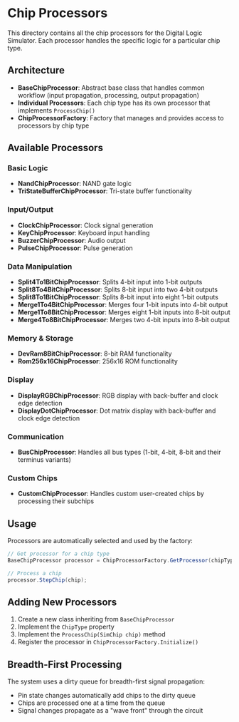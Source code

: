 # Chip Processors

This directory contains all the chip processors for the Digital Logic Simulator. Each processor handles the specific logic for a particular chip type.

## Architecture

- **BaseChipProcessor**: Abstract base class that handles common workflow (input propagation, processing, output propagation)
- **Individual Processors**: Each chip type has its own processor that implements `ProcessChip()`
- **ChipProcessorFactory**: Factory that manages and provides access to processors by chip type

## Available Processors

### Basic Logic
- **NandChipProcessor**: NAND gate logic
- **TriStateBufferChipProcessor**: Tri-state buffer functionality

### Input/Output
- **ClockChipProcessor**: Clock signal generation
- **KeyChipProcessor**: Keyboard input handling
- **BuzzerChipProcessor**: Audio output
- **PulseChipProcessor**: Pulse generation

### Data Manipulation
- **Split4To1BitChipProcessor**: Splits 4-bit input into 1-bit outputs
- **Split8To4BitChipProcessor**: Splits 8-bit input into two 4-bit outputs  
- **Split8To1BitChipProcessor**: Splits 8-bit input into eight 1-bit outputs
- **Merge1To4BitChipProcessor**: Merges four 1-bit inputs into 4-bit output
- **Merge1To8BitChipProcessor**: Merges eight 1-bit inputs into 8-bit output
- **Merge4To8BitChipProcessor**: Merges two 4-bit inputs into 8-bit output

### Memory & Storage
- **DevRam8BitChipProcessor**: 8-bit RAM functionality
- **Rom256x16ChipProcessor**: 256x16 ROM functionality

### Display
- **DisplayRGBChipProcessor**: RGB display with back-buffer and clock edge detection
- **DisplayDotChipProcessor**: Dot matrix display with back-buffer and clock edge detection

### Communication
- **BusChipProcessor**: Handles all bus types (1-bit, 4-bit, 8-bit and their terminus variants)

### Custom Chips
- **CustomChipProcessor**: Handles custom user-created chips by processing their subchips

## Usage

Processors are automatically selected and used by the factory:

```csharp
// Get processor for a chip type
BaseChipProcessor processor = ChipProcessorFactory.GetProcessor(chipType);

// Process a chip
processor.StepChip(chip);
```

## Adding New Processors

1. Create a new class inheriting from `BaseChipProcessor`
2. Implement the `ChipType` property
3. Implement the `ProcessChip(SimChip chip)` method
4. Register the processor in `ChipProcessorFactory.Initialize()`

## Breadth-First Processing

The system uses a dirty queue for breadth-first signal propagation:
- Pin state changes automatically add chips to the dirty queue
- Chips are processed one at a time from the queue
- Signal changes propagate as a "wave front" through the circuit
